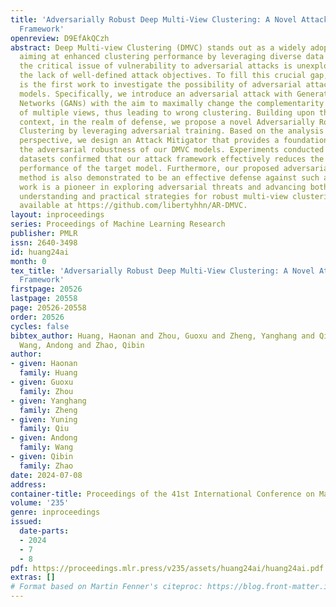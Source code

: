 ```yaml
---
title: 'Adversarially Robust Deep Multi-View Clustering: A Novel Attack and Defense
  Framework'
openreview: D9EfAkQCzh
abstract: Deep Multi-view Clustering (DMVC) stands out as a widely adopted technique
  aiming at enhanced clustering performance by leveraging diverse data sources. However,
  the critical issue of vulnerability to adversarial attacks is unexplored due to
  the lack of well-defined attack objectives. To fill this crucial gap, this paper
  is the first work to investigate the possibility of adversarial attacks on DMVC
  models. Specifically, we introduce an adversarial attack with Generative Adversarial
  Networks (GANs) with the aim to maximally change the complementarity and consistency
  of multiple views, thus leading to wrong clustering. Building upon this adversarial
  context, in the realm of defense, we propose a novel Adversarially Robust Deep Multi-View
  Clustering by leveraging adversarial training. Based on the analysis from an information-theoretic
  perspective, we design an Attack Mitigator that provides a foundation to guarantee
  the adversarial robustness of our DMVC models. Experiments conducted on multi-view
  datasets confirmed that our attack framework effectively reduces the clustering
  performance of the target model. Furthermore, our proposed adversarially robust
  method is also demonstrated to be an effective defense against such attacks. This
  work is a pioneer in exploring adversarial threats and advancing both theoretical
  understanding and practical strategies for robust multi-view clustering. Code is
  available at https://github.com/libertyhhn/AR-DMVC.
layout: inproceedings
series: Proceedings of Machine Learning Research
publisher: PMLR
issn: 2640-3498
id: huang24ai
month: 0
tex_title: 'Adversarially Robust Deep Multi-View Clustering: A Novel Attack and Defense
  Framework'
firstpage: 20526
lastpage: 20558
page: 20526-20558
order: 20526
cycles: false
bibtex_author: Huang, Haonan and Zhou, Guoxu and Zheng, Yanghang and Qiu, Yuning and
  Wang, Andong and Zhao, Qibin
author:
- given: Haonan
  family: Huang
- given: Guoxu
  family: Zhou
- given: Yanghang
  family: Zheng
- given: Yuning
  family: Qiu
- given: Andong
  family: Wang
- given: Qibin
  family: Zhao
date: 2024-07-08
address:
container-title: Proceedings of the 41st International Conference on Machine Learning
volume: '235'
genre: inproceedings
issued:
  date-parts:
  - 2024
  - 7
  - 8
pdf: https://proceedings.mlr.press/v235/assets/huang24ai/huang24ai.pdf
extras: []
# Format based on Martin Fenner's citeproc: https://blog.front-matter.io/posts/citeproc-yaml-for-bibliographies/
---
```

